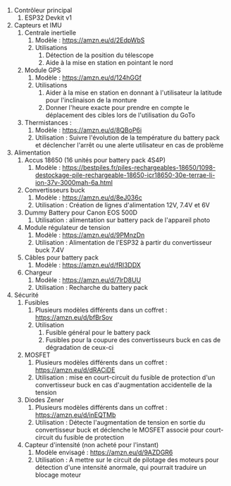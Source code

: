 1. Contrôleur principal
   1. ESP32 Devkit v1
2. Capteurs et IMU
   1. Centrale inertielle
      1. Modèle : https://amzn.eu/d/2EdpWbS
      2. Utilisations
         1. Détection de la position du télescope
         2. Aide à la mise en station en pointant le nord
   2. Module GPS
      1. Modèle : https://amzn.eu/d/124hGGf
      2. Utilisations
         1. Aider à la mise en station en donnant à l'utilisateur la latitude pour l'inclinaison de la monture
         2. Donner l'heure exacte pour prendre en compte le déplacement des cibles lors de l'utilisation du GoTo
   3. Thermistances :
      1. Modèle : https://amzn.eu/d/8QBoP6i
      2. Utilisation : Suivre l'évolution de la température du battery pack et déclencher l'arrêt ou une alerte utilisateur en cas de problème
3. Alimentation
   1. Accus 18650 (16 unités pour battery pack 4S4P)
      1. Modèle : https://bestpiles.fr/piles-rechargeables-18650/1098-destockage-pile-rechargeable-18650-icr18650-30e-terrae-li-ion-37v-3000mah-6a.html
   2. Convertisseurs buck
      1. Modèle : https://amzn.eu/d/8eJ036c
      2. Utilisation : Création de lignes d'alimentation 12V, 7.4V et 6V
   3. Dummy Battery pour Canon EOS 500D
      1. Utilisation : alimentation sur battery pack de l'appareil photo
   4. Module régulateur de tension
      1. Modèle : https://amzn.eu/d/9PMnzDn
      2. Utilisation : Alimentation de l'ESP32 à partir du convertisseur buck 7.4V
   5. Câbles pour battery pack
      1. Modèle : https://amzn.eu/d/fRI3DDX
   6. Chargeur
      1. Modèle : https://amzn.eu/d/7lrD8UU
      2. Utilisation : Recharche du battery pack
4. Sécurité
   1. Fusibles
      1. Plusieurs modèles différents dans un coffret : https://amzn.eu/d/bfBrSov
      2. Utilisation
         1. Fusible général pour le battery pack
         2. Fusibles pour la coupure des convertisseurs buck en cas de dégradation de ceux-ci
   2. MOSFET
      1. Plusieurs modèles différents dans un coffret : https://amzn.eu/d/dRACiDE
      2. Utilisation : mise en court-circuit du fusible de protection d'un convertisseur buck en cas d'augmentation accidentelle de la tension
   3. Diodes Zener
      1. Plusieurs modèles différents dans un coffret : https://amzn.eu/d/inEQTMb
      2. Utilisation : Détecte l'augmentation de tension en sortie du convertisseur buck et déclenche le MOSFET associé pour court-circuit du fusible de protection
   4. Capteur d'intensité (non acheté pour l'instant)
      1. Modèle envisagé : https://amzn.eu/d/9AZDGR6
      2. Utilisation : A mettre sur le circuit de pilotage des moteurs pour détection d'une intensité anormale, qui pourrait traduire un blocage moteur
